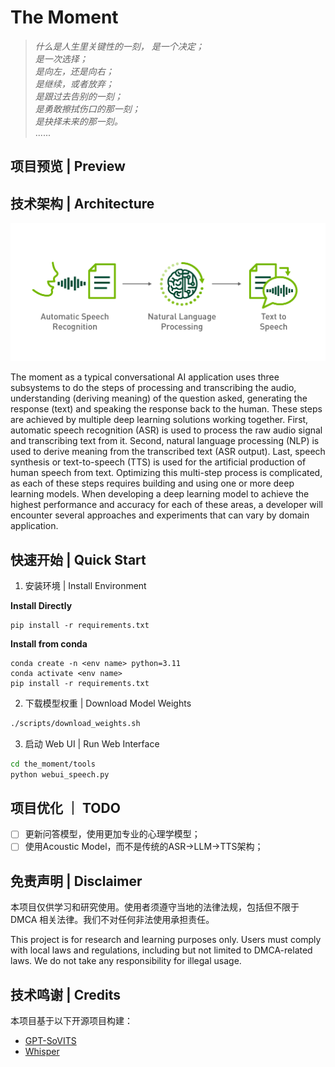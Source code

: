 # The Moment
>_什么是人生里关键性的一刻，_
_是一个决定；_  
_是一次选择；_  
_是向左，还是向右；_  
_是继续，或者放弃；_  
_是跟过去告别的一刻；_  
_是勇敢擦拭伤口的那一刻；_  
_是抉择未来的那一刻。_  
......

## 项目预览 | Preview



## 技术架构 | Architecture

![工程架构图](/assets/the_moment_workflow.png)

The moment as a typical conversational AI application uses three subsystems to do the steps of processing and transcribing the audio, understanding (deriving meaning) of the question asked, generating the response (text) and speaking the response back to the human. These steps are achieved by multiple deep learning solutions working together. First, automatic speech recognition (ASR) is used to process the raw audio signal and transcribing text from it. Second, natural language processing (NLP) is used to derive meaning from the transcribed text (ASR output). Last, speech synthesis or text-to-speech (TTS) is used for the artificial production of human speech from text. Optimizing this multi-step process is complicated, as each of these steps requires building and using one or more deep learning models. When developing a deep learning model to achieve the highest performance and accuracy for each of these areas, a developer will encounter several approaches and experiments that can vary by domain application.

## 快速开始 | Quick Start

1. 安装环境 | Install Environment

**Install Directly**

```text
pip install -r requirements.txt
```

**Install from conda**

```text
conda create -n <env name> python=3.11
conda activate <env name>
pip install -r requirements.txt
```

2. 下载模型权重 | Download Model Weights
```bash
./scripts/download_weights.sh
```
3. 启动 Web UI | Run Web Interface
```bash
cd the_moment/tools
python webui_speech.py
```

## 项目优化 ｜ TODO
- [ ] 更新问答模型，使用更加专业的心理学模型；
- [ ] 使用Acoustic Model，而不是传统的ASR->LLM->TTS架构；

## 免责声明 | Disclaimer

本项目仅供学习和研究使用。使用者须遵守当地的法律法规，包括但不限于 DMCA 相关法律。我们不对任何非法使用承担责任。

This project is for research and learning purposes only. Users must comply with local laws and regulations, including but not limited to DMCA-related laws. We do not take any responsibility for illegal usage.

## 技术鸣谢 | Credits

本项目基于以下开源项目构建：

- [GPT-SoVITS](https://github.com/RVC-Boss/GPT-SoVITS)
- [Whisper](https://github.com/openai/whisper)